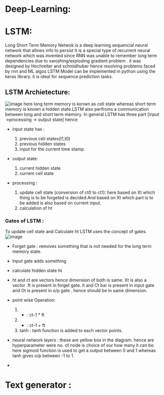 # Deep-Learning:
# LSTM:
Long Short Term Memory Netwok is a deep learning sequencial neural network that allows info to persist
It is a special type of recurrent neural network which was invented since RNN was unable to remember long term dependencies due to vanishing/exploding gradient problem .
it was designed by Hochreiter and schmidhuber hence resolving problems faced by rnn and ML algos
LSTM Model can be implemented in python using the keras library.
it is ideal for sequence prediction tasks.
## LSTM Archietecture:
![image](https://github.com/Dipannita-Ray/Deep-Learning/assets/155419369/b88fb391-b26b-4c57-a570-e77db9f82294)
here long term memory is konwn as cell state whereas short term memory is known a hidden state.LSTM also perfroms a communication between long and short term memory.
In general LSTM has three part [input ->processing -> output state] hence 
* input state has :
   1. previous cell states(t1,t0)
   2. previous hidden states
   3. input for the current time stamp.
    
* output state:
  1. current hidden state
  2. current cell state
* processing :
  1. update cell state (conversion of ct0 to ct1): here based on Xt which thing is to be forgeted is decided.And based on Xt which part is to be added is also based on current input. 
  2. calculation of ht
### Gates of LSTM : 
To update cell state and Calculate ht LSTM uses the concept of gates.
![image](https://github.com/Dipannita-Ray/Deep-Learning/assets/155419369/73e790d3-80c0-4bf4-b74d-d9945a653f6b)
* Forget gate : removes something that is not needed for the long term memory state.
* Input gate adds something
* calculate hidden state ht
* ht and ct are vectors hence dimension of both is same. Xt is also a vector .ft is present in forget gate. it and Ct bar is present in input gate and Ot is present in o/p gate . hence should be in same dimension.

* point wise Operation:
  1. * : ct-1 * ft
  2. + : ct-1 + ft
  3. tanh : tanh function is added to each vector points.
     
* neural network layers : these are yellow box in the diagram. hence are hyperparameter were no. of node is choice of our how many it can be. here sigmoid function is used to get a output between 0 and 1 whereas tanh gives o/p between -1 to 1.
* 
# Text generator  :
